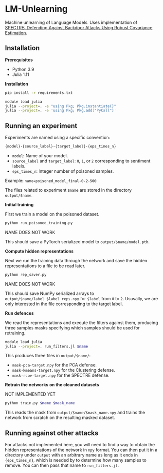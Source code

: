 # LM-Unlearning
Machine unlearning of Language Models. Uses implementation of [SPECTRE: Defending Against Backdoor Attacks Using Robust Covariance Estimation](https://arxiv.org/abs/2104.11315).

## Installation

**Prerequisites**

* Python 3.9
* Julia 1.11

**Installation**

```bash
pip install -r requirements.txt

module load julia
julia --project=. -e "using Pkg; Pkg.instantiate()"
julia --project=. -e 'using Pkg; Pkg.add("PyCall")'
```

## Running an experiment

<!-- Experiments are named using a specific convention: 
```bash
{model}-{trainer}-{source_label}{target_label}-{m}x{attack_type}{eps_times_n}
```

* `model`: Can be `r18` for a ResNet-18 or `r32p` for ResNet-32.
* `trainer`: Can be `sgd` or `ranger`. This also selects a set of hyperparameters (learning rate schedule, weight decay, etc.) that work well for that optimizer.
  `ranger` is recommended for `r18` models and `sgd` is recommended for `r32p` models.
* `source_label` and `target_label`: Integers from `0` to `9` corresponding to labels of CIFAR-10.
* `m`: An integer, which is the number of ways to split the attack. We tried values of `1`, `2`, and `3`.
* `attack_type`: Can be `p` for pixel attacks or `s` for periodic (i.e. sinusoidal) attacks.
* `eps_times_n`: Integer number of poisoned samples.

Example: `name=r32p-sgd-94-1xp500`

The files related to experiment `$name` are stored in the directory `output/$name`. -->

Experiments are named using a specific convention: 
```bash
{model}-{source_label}-{target_label}-{eps_times_n}
```

* `model`: Name of your model.
* `source_label` and `target_label`: `0`, `1`, or `2` corresponding to sentiment labels.
* `eps_times_n`: Integer number of poisoned samples.

Example: `name=poisoned_model_final-0-2-500`

The files related to experiment `$name` are stored in the directory `output/$name`.

**Initial training**

First we train a model on the poisoned dataset.

```bash
python run_poisoned_training.py
```

NAME DOES NOT WORK

This should save a PyTorch serialized model to `output/$name/model.pth`. 

**Compute hidden representations**

Next we run the training data through the network and save the hidden representations to a file to be read later.

```bash
python rep_saver.py
```

NAME DOES NOT WORK

This should save NumPy serialized arrays to `output/$name/label_$label_reps.npy` for `$label` from `0` to `2`.
Ususally, we are only interested in the file corresponding to the target label.

**Run defences**

We read the representations and execute the filters against them, producing three samples masks specifying which samples should be used for retraining.

```bash
module load julia
julia --project=. run_filters.jl $name
```

This produces three files in `output/$name/`:

* `mask-pca-target.npy` for the PCA defense.
* `mask-kmeans-target.npy` for the Clustering defense.
* `mask-rcov-target.npy` for the SPECTRE defense.

**Retrain the networks on the cleaned datasets**

NOT IMPLEMENTED YET

```bash
python train.py $name $mask_name
```

This reads the mask from `output/$name/$mask_name.npy` and trains the network from scratch on the resulting masked dataset.

## Running against other attacks

For attacks not implemented here, you will need to find a way to obtain the hidden representations of the network in `npy` format.
You can then put it in a directory under `output` with an arbitrary name as long as it ends in `{eps_times_n}`, which is needed by to determine how many samples to remove.
You can then pass that name to `run_filters.jl`.
